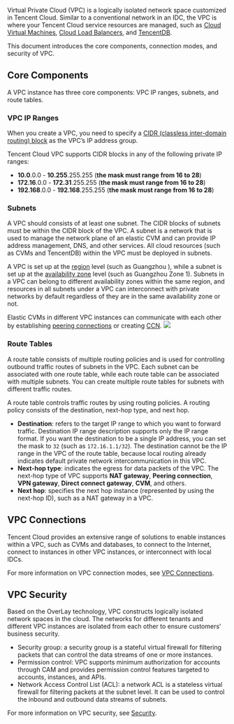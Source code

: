 Virtual Private Cloud (VPC) is a logically isolated network space customized in Tencent Cloud. Similar to a conventional network in an IDC, the VPC is where your Tencent Cloud service resources are managed, such as [Cloud Virtual Machines](https://intl.cloud.tencent.com/doc/product/213/495), [Cloud Load Balancers](https://intl.cloud.tencent.com/doc/product/214/524), and [TencentDB](https://intl.cloud.tencent.com/doc/product/236).

This document introduces the core components, connection modes, and security of VPC.
## Core Components
A VPC instance has three core components: VPC IP ranges, subnets, and route tables.
### VPC IP Ranges
When you create a VPC, you need to specify a [CIDR (classless inter-domain routing) block](http://intl.cloud.tencent.com/document/product/215/4925) as the VPC’s IP address group.

Tencent Cloud VPC supports CIDR blocks in any of the following private IP ranges:
- **10.0**.0.0 - **10.255**.255.255 (**the mask must range from 16 to 28**)
- **172.16**.0.0 - **172.31**.255.255 (**the mask must range from 16 to 28**)
- **192.168**.0.0 - **192.168**.255.255 (**the mask must range from 16 to 28**)

### Subnets
A VPC should consists of at least one subnet. The CIDR blocks of subnets must be within the CIDR block of the VPC.
A subnet is a network that is used to manage the network plane of an elastic CVM and can provide IP address management, DNS, and other services. All cloud resources (such as CVMs and TencentDB) within the VPC must be deployed in subnets.

A VPC is set up at the [region](https://https://intl.cloud.tencent.com/document/product/215/31786#.E5.9C.B0.E5.9F.9F.EF.BC.88region.EF.BC.89) level (such as Guangzhou ), while a subnet is set up at the [availability zone](https://intl.cloud.tencent.com/document/product/215/31786#.E5.8F.AF.E7.94.A8.E5.8C.BA.EF.BC.88zone.EF.BC.89) level (such as Guangzhou Zone 1). Subnets in a VPC can belong to different availability zones within the same region, and resources in all subnets under a VPC can interconnect with private networks by default regardless of they are in the same availability zone or not.

Elastic CVMs in different VPC instances can communicate with each other by establishing [peering connections](https://intl.cloud.tencent.com/document/product/553) or creating [CCN](https://intl.cloud.tencent.com/document/product/1003).
![](https://main.qcloudimg.com/raw/9fe1af6b2ee439449a6fefa64663215c.png)

### Route Tables
A route table consists of multiple routing policies and is used for controlling outbound traffic routes of subnets in the VPC. Each subnet can be associated with one route table, while each route table can be associated with multiple subnets. You can create multiple route tables for subnets with different traffic routes.

A route table controls traffic routes by using routing policies. A routing policy consists of the destination, next-hop type, and next hop.
- **Destination**: refers to the target IP range to which you want to forward traffic. Destination IP range description supports only the IP range format. If you want the destination to be a single IP address, you can set the mask to `32` (such as `172.16.1.1/32`). The destination cannot be the IP range in the VPC of the route table, because local routing already indicates default private network intercommunication in this VPC.
- **Next-hop type**: indicates the egress for data packets of the VPC. The next-hop type of VPC supports **NAT gateway**, **Peering connection**, **VPN gateway**, **Direct connect gateway**, **CVM**, and others.
- **Next hop**: specifies the next hop instance (represented by using the next-hop ID), such as a NAT gateway in a VPC.


## VPC Connections
Tencent Cloud provides an extensive range of solutions to enable instances within a VPC, such as CVMs and databases, to connect to the Internet, connect to instances in other VPC instances, or interconnect with local IDCs.

For more information on VPC connection modes, see [VPC Connections](https://intl.cloud.tencent.com/document/product/215/34797).

## VPC Security
Based on the OverLay technology, VPC constructs logically isolated network spaces in the cloud. The networks for different tenants and different VPC instances are isolated from each other to ensure customers’ business security.
- Security group: a security group is a stateful virtual firewall for filtering packets that can control the data streams of one or more instances.
- Permission control: VPC supports minimum authorization for accounts through CAM and provides permission control features targeted to accounts, instances, and APIs.
- Network Access Control List (ACL): a network ACL is a stateless virtual firewall for filtering packets at the subnet level. It can be used to control the inbound and outbound data streams of subnets.

For more information on VPC security, see [Security](https://intl.cloud.tencent.com/document/product/215/5132).
